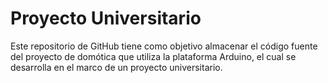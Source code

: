 # Proyecto Universitario

Este repositorio de GitHub tiene como objetivo almacenar el código fuente del proyecto de domótica que utiliza la plataforma Arduino, el cual se desarrolla en el marco de un proyecto universitario.
